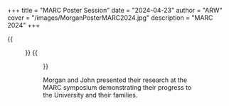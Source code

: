 +++
title = "MARC Poster Session"
date = "2024-04-23"
author = "ARW"
cover = "/images/MorganPosterMARC2024.jpg"
description = "MARC 2024"
+++

{{<figure src="/images/MorganPosterMARC2024.jpg" position="center" style="border-radius: 6px;" >}}
{{<figure src="/images/JohnPosterMARC2024.jpg" position="center" style="border-radius: 6px;" >}}

Morgan and John presented their research at the MARC symposium demonstrating their progress to the University and their families. 